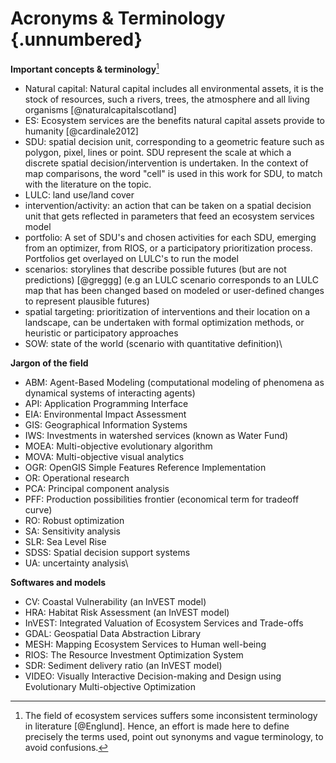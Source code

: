 # Acronyms & Terminology {.unnumbered}

**Important concepts & terminology**[^123back]

[^123back]: The field of ecosystem services suffers some inconsistent terminology in literature [@Englund]. Hence, an effort is made here to define precisely the terms used, point out synonyms and vague terminology, to avoid confusions.

* Natural capital: Natural capital includes all environmental assets, it is the stock of resources, such a rivers, trees, the atmosphere and all living organisms [@naturalcapitalscotland]
* ES: Ecosystem services are the benefits natural capital assets provide to humanity [@cardinale2012]
* SDU: spatial decision unit, corresponding to a geometric feature such as polygon, pixel, lines or point. SDU represent the scale at which a discrete spatial decision/intervention is undertaken. In the context of map comparisons, the word "cell" is used in this work for SDU, to match with the literature on the topic. 
* LULC: land use/land cover
* intervention/activity: an action that can be taken on a spatial decision unit that gets reflected in parameters that feed an ecosystem services model
* portfolio: A set of SDU's and chosen activities for each SDU, emerging from an optimizer, from RIOS, or a participatory prioritization process. Portfolios get overlayed on LULC's to run the model
* scenarios: storylines that describe possible futures (but are not predictions) [@greggg] (e.g an LULC scenario corresponds to an LULC map that has been changed based on modeled or user-defined changes to represent plausible futures)
* spatial targeting: prioritization of interventions and their location on a landscape, can be undertaken with formal optimization methods, or heuristic or participatory approaches
* SOW: state of the world (scenario with quantitative definition)\

**Jargon of the field**

* ABM: Agent-Based Modeling (computational modeling of phenomena as dynamical systems of interacting agents)
* API: Application Programming Interface
* EIA: Environmental Impact Assessment
* GIS: Geographical Information Systems
* IWS: Investments in watershed services (known as Water Fund)
* MOEA: Multi-objective evolutionary algorithm* MOVA: Multi-objective visual analytics
* OGR: OpenGIS Simple Features Reference Implementation* OR: Operational research* PCA: Principal component analysis
* PFF: Production possibilities frontier (economical term for tradeoff curve)* RO: Robust optimization
* SA: Sensitivity analysis
* SLR: Sea Level Rise* SDSS: Spatial decision support systems 
* UA: uncertainty analysis\


**Softwares and models**

* CV: Coastal Vulnerability (an InVEST model)
* HRA: Habitat Risk Assessment (an InVEST model)
* InVEST: Integrated Valuation of Ecosystem Services and Trade-offs
* GDAL: Geospatial Data Abstraction Library
* MESH:  Mapping Ecosystem Services to Human well-being
* RIOS: The Resource Investment Optimization System
* SDR: Sediment delivery ratio (an InVEST model)
* VIDEO: Visually Interactive Decision-making and Design using Evolutionary Multi-objective Optimization

